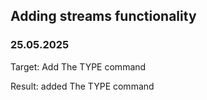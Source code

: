 ## Adding streams functionality

### 25.05.2025
Target: Add The TYPE command

Result: added The TYPE command